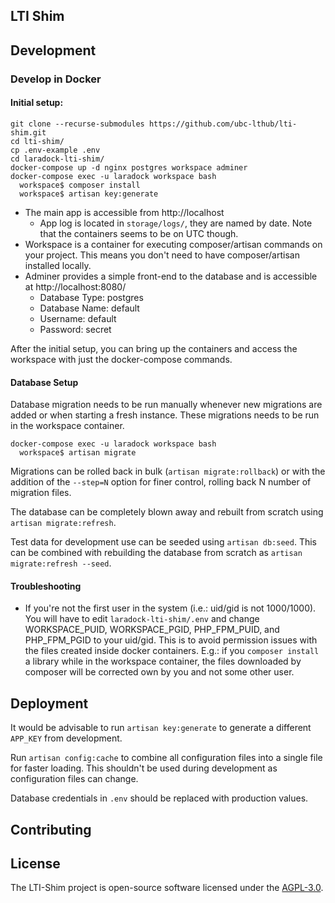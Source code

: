 ## LTI Shim 

## Development

### Develop in Docker

#### Initial setup:

```
git clone --recurse-submodules https://github.com/ubc-lthub/lti-shim.git
cd lti-shim/
cp .env-example .env
cd laradock-lti-shim/
docker-compose up -d nginx postgres workspace adminer
docker-compose exec -u laradock workspace bash
  workspace$ composer install
  workspace$ artisan key:generate
```

* The main app is accessible from http://localhost
  * App log is located in `storage/logs/`, they are named by date. Note that the containers seems to be on UTC though.
* Workspace is a container for executing composer/artisan commands on your project. This means you don't need to have composer/artisan installed locally.
* Adminer provides a simple front-end to the database and is accessible at http://localhost:8080/
  * Database Type: postgres
  * Database Name: default
  * Username: default
  * Password: secret

After the initial setup, you can bring up the containers and access the workspace with just the docker-compose commands.

#### Database Setup

Database migration needs to be run manually whenever new migrations are added or when starting a fresh instance. These migrations needs to be run in the workspace container.

```
docker-compose exec -u laradock workspace bash
  workspace$ artisan migrate
```

Migrations can be rolled back in bulk (`artisan migrate:rollback`) or with the addition of the `--step=N` option for finer control, rolling back N number of migration files.

The database can be completely blown away and rebuilt from scratch using `artisan migrate:refresh`.

Test data for development use can be seeded using `artisan db:seed`. This can be combined with rebuilding the database from scratch as `artisan migrate:refresh --seed`.


#### Troubleshooting

* If you're not the first user in the system (i.e.: uid/gid is not 1000/1000). You will have to edit `laradock-lti-shim/.env` and  change WORKSPACE_PUID, WORKSPACE_PGID, PHP_FPM_PUID, and PHP_FPM_PGID to your uid/gid. This is to avoid permission issues with the files created inside docker containers. E.g.: if you `composer install` a library while in the workspace container, the files downloaded by composer will be corrected own by you and not some other user.

## Deployment

It would be advisable to run `artisan key:generate` to generate a different `APP_KEY` from development.

Run `artisan config:cache` to combine all configuration files into a single file for faster loading. This shouldn't be used during development as configuration files can change.

Database credentials in `.env` should be replaced with production values.

## Contributing

## License

The LTI-Shim project is open-source software licensed under the [AGPL-3.0](https://opensource.org/licenses/AGPL-3.0).
